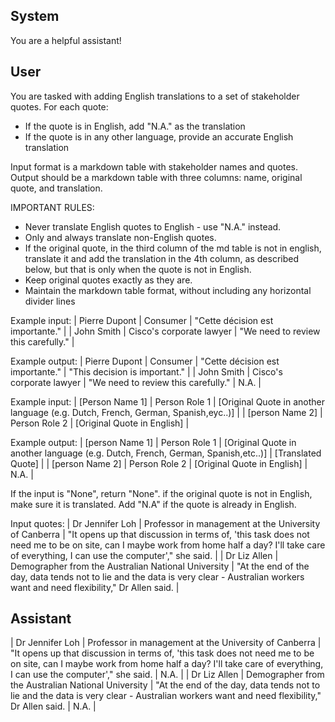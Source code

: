 ## System

You are a helpful assistant!

## User


You are tasked with adding English translations to a set of stakeholder quotes. For each quote:
- If the quote is in English, add "N.A." as the translation
- If the quote is in any other language, provide an accurate English translation

Input format is a markdown table with stakeholder names and quotes.
Output should be a markdown table with three columns: name, original quote, and translation.

IMPORTANT RULES:
- Never translate English quotes to English - use "N.A." instead.
- Only and always translate non-English quotes.
- If the original quote, in the third column of the md table is not in english, translate it and add the translation in the 4th column, as described below, but that is only when the quote is not in English.
- Keep original quotes exactly as they are.
- Maintain the markdown table format, without including any horizontal divider lines

Example input:
| Pierre Dupont | Consumer | "Cette décision est importante." |
| John Smith | Cisco's corporate lawyer | "We need to review this carefully." |

Example output:
| Pierre Dupont | Consumer | "Cette décision est importante." | "This decision is important." |
| John Smith | Cisco's corporate lawyer | "We need to review this carefully." | N.A. |

Example input:
| [Person Name 1] | Person Role 1 | [Original Quote in another language (e.g. Dutch, French, German, Spanish,eyc..)] |
| [person Name 2] | Person Role 2 | [Original Quote in English] |

Example output:
| [person Name 1] | Person Role 1 | [Original Quote in another language (e.g. Dutch, French, German, Spanish,etc..)] | [Translated Quote] |
| [person Name 2] | Person Role 2 | [Original Quote in English] | N.A. |

If the input is "None", return "None". if the original quote is not in English, make sure it is translated. Add "N.A" if the quote is already in English.

Input quotes:
| Dr Jennifer Loh | Professor in management at the University of Canberra | "It opens up that discussion in terms of, 'this task does not need me to be on site, can I maybe work from home half a day? I'll take care of everything, I can use the computer'," she said. |
| Dr Liz Allen | Demographer from the Australian National University | "At the end of the day, data tends not to lie and the data is very clear - Australian workers want and need flexibility," Dr Allen said. |
        

## Assistant

| Dr Jennifer Loh | Professor in management at the University of Canberra | "It opens up that discussion in terms of, 'this task does not need me to be on site, can I maybe work from home half a day? I'll take care of everything, I can use the computer'," she said. | N.A. |
| Dr Liz Allen | Demographer from the Australian National University | "At the end of the day, data tends not to lie and the data is very clear - Australian workers want and need flexibility," Dr Allen said. | N.A. |

